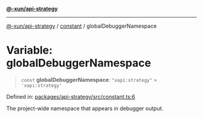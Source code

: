 [**@-xun/api-strategy**](../../README.md)

***

[@-xun/api-strategy](../../README.md) / [constant](../README.md) / globalDebuggerNamespace

# Variable: globalDebuggerNamespace

> `const` **globalDebuggerNamespace**: `"xapi:strategy"` = `'xapi:strategy'`

Defined in: [packages/api-strategy/src/constant.ts:6](https://github.com/Xunnamius/api-utils/blob/ee7740d17f3fcf19933c048d9a79c5c0520267a8/packages/api-strategy/src/constant.ts#L6)

The project-wide namespace that appears in debugger output.
